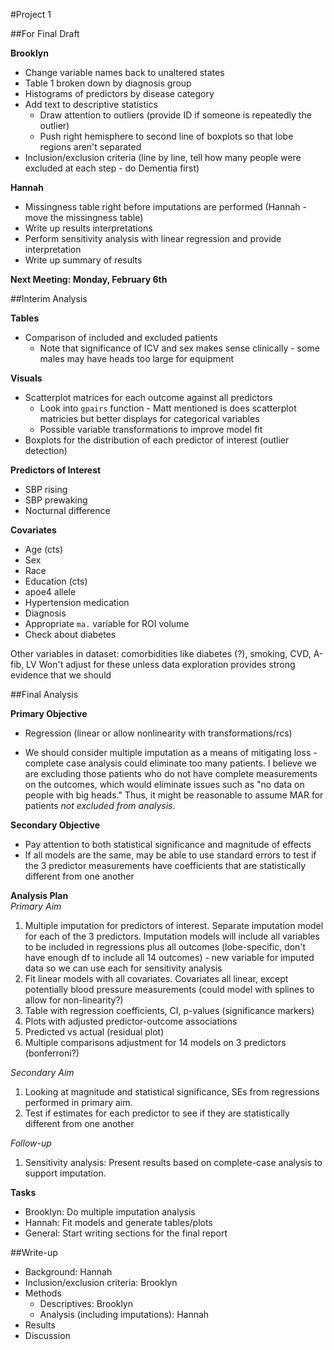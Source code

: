 #Project 1


##For Final Draft

**Brooklyn**   

- Change variable names back to unaltered states    
- Table 1 broken down by diagnosis group
- Histograms of predictors by disease category  
- Add text to descriptive statistics
  * Draw attention to outliers (provide ID if someone is repeatedly the outlier)
  * Push right hemisphere to second line of boxplots so that lobe regions aren't separated
- Inclusion/exclusion criteria (line by line, tell how many people were excluded at each step - do Dementia first)

**Hannah**  

- Missingness table right before imputations are performed (Hannah - move the missingness table)
- Write up results interpretations
- Perform sensitivity analysis with linear regression and provide interpretation
- Write up summary of results





**Next Meeting: Monday, February 6th**

##Interim Analysis

**Tables**  
* Comparison of included and excluded patients  
  - Note that significance of ICV and sex makes sense clinically - some males may have heads too large for equipment  

**Visuals**  
* Scatterplot matrices for each outcome against all predictors  
  - Look into `gpairs` function - Matt mentioned is does scatterplot matricies but better displays for categorical variables  
  - Possible variable transformations to improve model fit  
* Boxplots for the distribution of each predictor of interest (outlier detection)  

**Predictors of Interest**   

* SBP rising  
* SBP prewaking   
* Nocturnal difference  

**Covariates**  

* Age (cts)  
* Sex  
* Race  
* Education (cts)  
* apoe4 allele  
* Hypertension medication  
* Diagnosis  
* Appropriate `ma.` variable for ROI volume  
* Check about diabetes


Other variables in dataset: comorbidities like diabetes (?), smoking, CVD, A-fib, LV
Won't adjust for these unless data exploration provides strong evidence that we should

##Final Analysis

**Primary Objective**  

* Regression (linear or allow nonlinearity with transformations/rcs)  

* We should consider multiple imputation as a means of mitigating loss - complete case analysis could eliminate too many patients. I believe we are excluding those patients who do not have complete measurements on the outcomes, which would eliminate issues such as "no data on people with big heads." Thus, it might be reasonable to assume MAR for patients *not excluded from analysis*.  

**Secondary Objective**  

* Pay attention to both statistical significance and magnitude of effects  
* If all models are the same, may be able to use standard errors to test if the 3 predictor measurements have coefficients that are statistically different from one another  


**Analysis Plan**  
*Primary Aim*  

1. Multiple imputation for predictors of interest. Separate imputation model for each of the 3 predictors. Imputation models will include all variables to be included in regressions plus all outcomes (lobe-specific, don't have enough df to include all 14 outcomes) - new variable for imputed data so we can use each for sensitivity analysis    
2. Fit linear models with all covariates. Covariates all linear, except potentially blood pressure measurements (could model with splines to allow for non-linearity?)  
3. Table with regression coefficients, CI, p-values (significance markers)  
4. Plots with adjusted predictor-outcome associations  
5. Predicted vs actual (residual plot)  
6. Multiple comparisons adjustment for 14 models on 3 predictors (bonferroni?)


*Secondary Aim*  

1. Looking at magnitude and statistical significance, SEs from regressions performed in primary aim.  
2. Test if estimates for each predictor to see if they are statistically different from one another  



*Follow-up*  

1. Sensitivity analysis: Present results based on complete-case analysis to support imputation.  


**Tasks**  

* Brooklyn: Do multiple imputation analysis   
* Hannah: Fit models and generate tables/plots
* General: Start writing sections for the final report


##Write-up  

* Background: Hannah  
* Inclusion/exclusion criteria: Brooklyn    
* Methods  
  -  Descriptives: Brooklyn  
  -  Analysis (including imputations): Hannah  
* Results  
* Discussion
